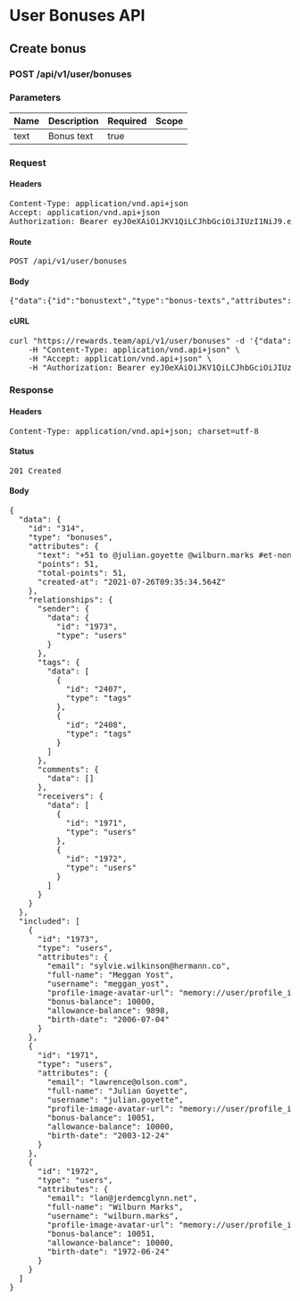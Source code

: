 # User Bonuses API

## Create bonus

### POST /api/v1/user/bonuses

### Parameters

| Name | Description | Required | Scope |
|------|-------------|----------|-------|
| text | Bonus text | true |  |

### Request

#### Headers

<pre>Content-Type: application/vnd.api+json
Accept: application/vnd.api+json
Authorization: Bearer eyJ0eXAiOiJKV1QiLCJhbGciOiJIUzI1NiJ9.eyJleHAiOjE2MjczNzg1MzQsInN1YiI6MTk3MywidHlwZSI6ImFjY2VzcyIsImNsaWVudF9pZCI6IjIifQ.ZjJI2ySj1n9t65QrkaIFBQWPJ-7cjNxrLPisM7zx1Kk</pre>

#### Route

<pre>POST /api/v1/user/bonuses</pre>

#### Body

<pre>{"data":{"id":"bonustext","type":"bonus-texts","attributes":{"text":"+51 to @julian.goyette @wilburn.marks #et-non-adipisci #nesciunt-quia-in Thank you!"}}}</pre>

#### cURL

<pre class="request">curl &quot;https://rewards.team/api/v1/user/bonuses&quot; -d &#39;{&quot;data&quot;:{&quot;id&quot;:&quot;bonustext&quot;,&quot;type&quot;:&quot;bonus-texts&quot;,&quot;attributes&quot;:{&quot;text&quot;:&quot;+51 to @julian.goyette @wilburn.marks #et-non-adipisci #nesciunt-quia-in Thank you!&quot;}}}&#39; -X POST \
	-H &quot;Content-Type: application/vnd.api+json&quot; \
	-H &quot;Accept: application/vnd.api+json&quot; \
	-H &quot;Authorization: Bearer eyJ0eXAiOiJKV1QiLCJhbGciOiJIUzI1NiJ9.eyJleHAiOjE2MjczNzg1MzQsInN1YiI6MTk3MywidHlwZSI6ImFjY2VzcyIsImNsaWVudF9pZCI6IjIifQ.ZjJI2ySj1n9t65QrkaIFBQWPJ-7cjNxrLPisM7zx1Kk&quot;</pre>

### Response

#### Headers

<pre>Content-Type: application/vnd.api+json; charset=utf-8</pre>

#### Status

<pre>201 Created</pre>

#### Body

<pre>{
  "data": {
    "id": "314",
    "type": "bonuses",
    "attributes": {
      "text": "+51 to @julian.goyette @wilburn.marks #et-non-adipisci #nesciunt-quia-in Thank you!",
      "points": 51,
      "total-points": 51,
      "created-at": "2021-07-26T09:35:34.564Z"
    },
    "relationships": {
      "sender": {
        "data": {
          "id": "1973",
          "type": "users"
        }
      },
      "tags": {
        "data": [
          {
            "id": "2407",
            "type": "tags"
          },
          {
            "id": "2408",
            "type": "tags"
          }
        ]
      },
      "comments": {
        "data": []
      },
      "receivers": {
        "data": [
          {
            "id": "1971",
            "type": "users"
          },
          {
            "id": "1972",
            "type": "users"
          }
        ]
      }
    }
  },
  "included": [
    {
      "id": "1973",
      "type": "users",
      "attributes": {
        "email": "sylvie.wilkinson@hermann.co",
        "full-name": "Meggan Yost",
        "username": "meggan_yost",
        "profile-image-avatar-url": "memory://user/profile_image/806dab7882475364b8ca5f248c2d10b2.png",
        "bonus-balance": 10000,
        "allowance-balance": 9898,
        "birth-date": "2006-07-04"
      }
    },
    {
      "id": "1971",
      "type": "users",
      "attributes": {
        "email": "lawrence@olson.com",
        "full-name": "Julian Goyette",
        "username": "julian.goyette",
        "profile-image-avatar-url": "memory://user/profile_image/ab81236676faac9aa89b8a99cfd7f3f6.png",
        "bonus-balance": 10051,
        "allowance-balance": 10000,
        "birth-date": "2003-12-24"
      }
    },
    {
      "id": "1972",
      "type": "users",
      "attributes": {
        "email": "lan@jerdemcglynn.net",
        "full-name": "Wilburn Marks",
        "username": "wilburn.marks",
        "profile-image-avatar-url": "memory://user/profile_image/ae63eb6ad245aaa0bc07f075c632f191.png",
        "bonus-balance": 10051,
        "allowance-balance": 10000,
        "birth-date": "1972-06-24"
      }
    }
  ]
}</pre>
